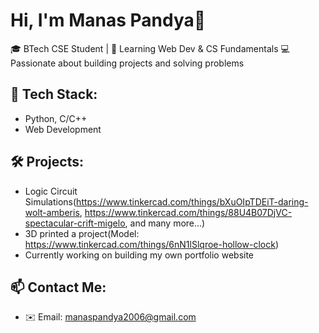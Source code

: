 # Hi, I'm Manas Pandya👋

🎓 BTech CSE Student | 🧠 Learning Web Dev & CS Fundamentals
💻 Passionate about building projects and solving problems

## 🔧 Tech Stack:
- Python, C/C++
- Web Development

## 🛠️ Projects:
- Logic Circuit Simulations(https://www.tinkercad.com/things/bXuOIpTDEiT-daring-wolt-amberis, https://www.tinkercad.com/things/88U4B07DjVC-spectacular-crift-migelo, and many more...)
- 3D printed a project(Model: https://www.tinkercad.com/things/6nN1lSlqroe-hollow-clock)
- Currently working on building my own portfolio website
## 📫 Contact Me:
- ✉️ Email: manaspandya2006@gmail.com
